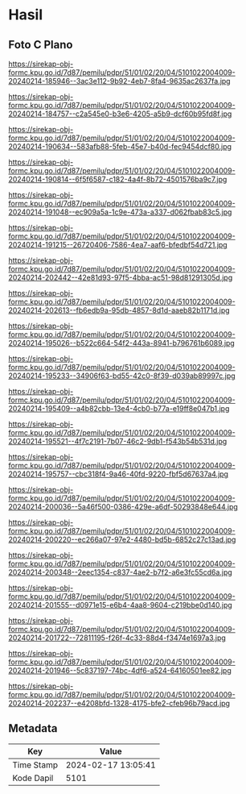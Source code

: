# Hasil

## Foto C Plano

https://sirekap-obj-formc.kpu.go.id/7d87/pemilu/pdpr/51/01/02/20/04/5101022004009-20240214-185946--3ac3e112-9b92-4eb7-8fa4-9635ac2637fa.jpg

https://sirekap-obj-formc.kpu.go.id/7d87/pemilu/pdpr/51/01/02/20/04/5101022004009-20240214-184757--c2a545e0-b3e6-4205-a5b9-dcf60b95fd8f.jpg

https://sirekap-obj-formc.kpu.go.id/7d87/pemilu/pdpr/51/01/02/20/04/5101022004009-20240214-190634--583afb88-5feb-45e7-b40d-fec9454dcf80.jpg

https://sirekap-obj-formc.kpu.go.id/7d87/pemilu/pdpr/51/01/02/20/04/5101022004009-20240214-190814--6f5f6587-c182-4a4f-8b72-4501576ba9c7.jpg

https://sirekap-obj-formc.kpu.go.id/7d87/pemilu/pdpr/51/01/02/20/04/5101022004009-20240214-191048--ec909a5a-1c9e-473a-a337-d062fbab83c5.jpg

https://sirekap-obj-formc.kpu.go.id/7d87/pemilu/pdpr/51/01/02/20/04/5101022004009-20240214-191215--26720406-7586-4ea7-aaf6-bfedbf54d721.jpg

https://sirekap-obj-formc.kpu.go.id/7d87/pemilu/pdpr/51/01/02/20/04/5101022004009-20240214-202442--42e81d93-97f5-4bba-ac51-98d81291305d.jpg

https://sirekap-obj-formc.kpu.go.id/7d87/pemilu/pdpr/51/01/02/20/04/5101022004009-20240214-202613--fb6edb9a-95db-4857-8d1d-aaeb82b1171d.jpg

https://sirekap-obj-formc.kpu.go.id/7d87/pemilu/pdpr/51/01/02/20/04/5101022004009-20240214-195026--b522c664-54f2-443a-8941-b796761b6089.jpg

https://sirekap-obj-formc.kpu.go.id/7d87/pemilu/pdpr/51/01/02/20/04/5101022004009-20240214-195233--34906f63-bd55-42c0-8f39-d039ab89997c.jpg

https://sirekap-obj-formc.kpu.go.id/7d87/pemilu/pdpr/51/01/02/20/04/5101022004009-20240214-195409--a4b82cbb-13e4-4cb0-b77a-e19ff8e047b1.jpg

https://sirekap-obj-formc.kpu.go.id/7d87/pemilu/pdpr/51/01/02/20/04/5101022004009-20240214-195521--4f7c2191-7b07-46c2-9db1-f543b54b531d.jpg

https://sirekap-obj-formc.kpu.go.id/7d87/pemilu/pdpr/51/01/02/20/04/5101022004009-20240214-195757--cbc318f4-9a46-40fd-9220-fbf5d67637a4.jpg

https://sirekap-obj-formc.kpu.go.id/7d87/pemilu/pdpr/51/01/02/20/04/5101022004009-20240214-200036--5a46f500-0386-429e-a6df-50293848e644.jpg

https://sirekap-obj-formc.kpu.go.id/7d87/pemilu/pdpr/51/01/02/20/04/5101022004009-20240214-200220--ec266a07-97e2-4480-bd5b-6852c27c13ad.jpg

https://sirekap-obj-formc.kpu.go.id/7d87/pemilu/pdpr/51/01/02/20/04/5101022004009-20240214-200348--2eec1354-c837-4ae2-b7f2-a6e3fc55cd6a.jpg

https://sirekap-obj-formc.kpu.go.id/7d87/pemilu/pdpr/51/01/02/20/04/5101022004009-20240214-201555--d0971e15-e6b4-4aa8-9604-c219bbe0d140.jpg

https://sirekap-obj-formc.kpu.go.id/7d87/pemilu/pdpr/51/01/02/20/04/5101022004009-20240214-201722--72811195-f26f-4c33-88d4-f3474e1697a3.jpg

https://sirekap-obj-formc.kpu.go.id/7d87/pemilu/pdpr/51/01/02/20/04/5101022004009-20240214-201946--5c837197-74bc-4df6-a524-64160501ee82.jpg

https://sirekap-obj-formc.kpu.go.id/7d87/pemilu/pdpr/51/01/02/20/04/5101022004009-20240214-202237--e4208bfd-1328-4175-bfe2-cfeb96b79acd.jpg


## Metadata

| Key        | Value               |
| ---------- | ------------------- |
| Time Stamp | 2024-02-17 13:05:41 |
| Kode Dapil | 5101                |



